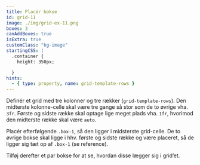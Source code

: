 ```yaml
---
title: Placér bokse
id: grid-11
image: ./img/grid-ex-11.png
boxes: 3
canAddBoxes: true
isExtra: true
customClass: "bg-image"
startingCSS: |
  .container {
    height: 350px;

  }
hints:
  - { type: property, name: grid-template-rows }
---
```


Definér et grid med tre kolonner og tre rækker (`grid-template-rows`). Den midterste kolonne-celle skal være tre gange så stor som de to øvrige vha. `3fr`. Første og sidste række skal optage lige meget plads vha. `1fr`, hvorimod den midterste række skal være `auto`.

Placér efterfølgende `.box-1`, så den ligger i midsterste grid-celle. De to øvrige bokse skal ligge i hhv. første og sidste række og være placeret, så de ligger sig tæt op af `.box-1` (se reference).

Tilføj derefter et par bokse for at se, hvordan disse lægger sig i grid’et.
